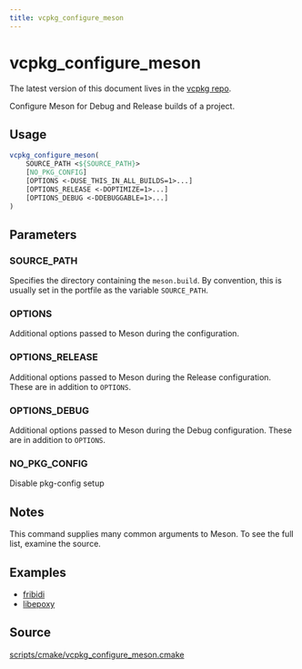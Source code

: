 ```yaml
---
title: vcpkg_configure_meson
---
```


# vcpkg_configure_meson

The latest version of this document lives in the [vcpkg repo](https://github.com/Microsoft/vcpkg/blob/master/docs/maintainers/vcpkg_configure_meson.md).

Configure Meson for Debug and Release builds of a project.

## Usage
```cmake
vcpkg_configure_meson(
    SOURCE_PATH <${SOURCE_PATH}>
    [NO_PKG_CONFIG]
    [OPTIONS <-DUSE_THIS_IN_ALL_BUILDS=1>...]
    [OPTIONS_RELEASE <-DOPTIMIZE=1>...]
    [OPTIONS_DEBUG <-DDEBUGGABLE=1>...]
)
```

## Parameters
### SOURCE_PATH
Specifies the directory containing the `meson.build`.
By convention, this is usually set in the portfile as the variable `SOURCE_PATH`.

### OPTIONS
Additional options passed to Meson during the configuration.

### OPTIONS_RELEASE
Additional options passed to Meson during the Release configuration. These are in addition to `OPTIONS`.

### OPTIONS_DEBUG
Additional options passed to Meson during the Debug configuration. These are in addition to `OPTIONS`.

### NO_PKG_CONFIG
Disable pkg-config setup 

## Notes
This command supplies many common arguments to Meson. To see the full list, examine the source.

## Examples

* [fribidi](https://github.com/Microsoft/vcpkg/blob/master/ports/fribidi/portfile.cmake)
* [libepoxy](https://github.com/Microsoft/vcpkg/blob/master/ports/libepoxy/portfile.cmake)

## Source
[scripts/cmake/vcpkg\_configure\_meson.cmake](https://github.com/Microsoft/vcpkg/blob/master/scripts/cmake/vcpkg_configure_meson.cmake)

